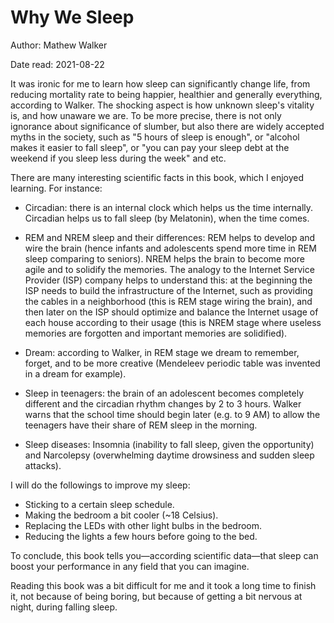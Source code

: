 # Why We Sleep
Author: Mathew Walker

Date read: 2021-08-22

It was ironic for me to learn how sleep can significantly change life, from reducing mortality rate to being happier, healthier and generally everything, according to Walker. The shocking aspect is how unknown sleep's vitality is, and how unaware we are. To be more precise, there is not only ignorance about significance of slumber, but also there are widely accepted myths in the society, such as "5 hours of sleep is enough", or "alcohol makes it easier to fall sleep", or "you can pay your sleep debt at the weekend if you sleep less during the week" and etc.

There are many interesting scientific facts in this book, which I enjoyed learning. For instance:

* Circadian: there is an internal clock which helps us the time internally. Circadian helps us to fall sleep (by Melatonin), when the time comes.

* REM and NREM sleep and their differences: REM helps to develop and wire the brain (hence infants and adolescents spend more time in REM sleep comparing to seniors). NREM helps the brain to become more agile and to solidify the memories. The analogy to the Internet Service Provider (ISP) company helps to understand this: at the beginning the ISP needs to build the infrastructure of the Internet, such as providing the cables in a neighborhood (this is REM stage wiring the brain), and then later on the ISP should optimize and balance the Internet usage of each house according to their usage (this is NREM stage where useless memories are forgotten and important memories are solidified).

* Dream: according to Walker, in REM stage we dream to remember, forget, and to be more creative (Mendeleev periodic table was invented in a dream for example).

* Sleep in teenagers: the brain of an adolescent becomes completely different and the circadian rhythm changes by 2 to 3 hours. Walker warns that the school time should begin later (e.g. to 9 AM) to allow the teenagers have their share of REM sleep in the morning.

* Sleep diseases: Insomnia (inability to fall sleep, given the opportunity) and Narcolepsy (overwhelming daytime drowsiness and sudden sleep attacks).

I will do the followings to improve my sleep:
* Sticking to a certain sleep schedule.
* Making the bedroom a bit cooler (~18 Celsius).
* Replacing the LEDs with other light bulbs in the bedroom.
* Reducing the lights a few hours before going to the bed.

To conclude, this book tells you—according scientific data—that sleep can boost your performance in any field that you can imagine.

Reading this book was a bit difficult for me and it took a long time to finish it, not because of being boring, but because of getting a bit nervous at night, during falling sleep.
